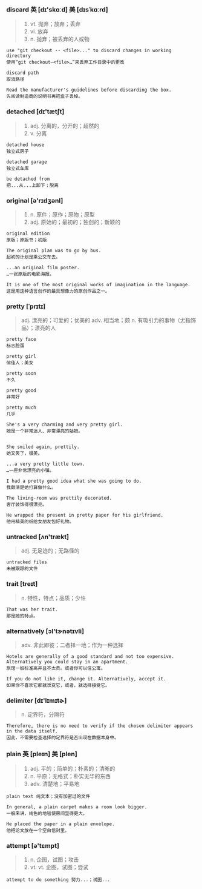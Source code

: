 ### discard 英 [dɪ'skɑːd] 美 [dɪsˈkɑːrd]
> 1. vt. 抛弃；放弃；丢弃
> 2. vi. 放弃
> 3. n. 抛弃；被丢弃的人或物

```
use "git checkout -- <file>..." to discard changes in working directory
使用“git checkout—<file>…”来丢弃工作目录中的更改

discard path 
取消路径

Read the manufacturer's guidelines before discarding the box.
先阅读制造商的说明书再把盒子丢掉。

```

### detached [dɪ'tætʃt]
> 1. adj. 分离的，分开的；超然的
> 2. v. 分离

```
detached house
独立式房子

detached garage
独立式车库

be detached from
把...从...上卸下；脱离
```

### original [ə'rɪdʒənl] 
> 1. n. 原件；原作；原物；原型
> 2. adj. 原始的；最初的；独创的；新颖的

```
original edition
原版；原版书；初版

The original plan was to go by bus.
起初的计划是乘公交车去。

...an original film poster.
…一张原版的电影海报。

It is one of the most original works of imagination in the language.
这是用这种语言创作的最具想像力的原创作品之一。
```

### pretty [ˈprɪtɪ]
> adj. 漂亮的；可爱的；优美的
> adv. 相当地；颇
> n. 有吸引力的事物（尤指饰品）；漂亮的人

```
pretty face
标志脸蛋

pretty girl
俏佳人；美女

pretty soon
不久

pretty good
非常好

pretty much
几乎

She's a very charming and very pretty girl.
她是一个非常迷人、非常漂亮的姑娘。


She smiled again, prettily.
她又笑了，很美。

...a very pretty little town.
…一座非常漂亮的小镇。

I had a pretty good idea what she was going to do.
我颇清楚她打算做什么。

The living-room was prettily decorated.
客厅装饰得很漂亮。

He wrapped the present in pretty paper for his girlfriend.
他用精美的纸给女朋友包好礼物。
```
### untracked [ʌn'trækt]
> adj. 无足迹的；无路径的

```
untracked files
未被跟踪的文件
```

### trait [treɪt]
> n. 特性，特点；品质；少许
```
That was her trait.
那是她的特点。
```

### alternatively [ɔl'tɝnətɪvli]
> adv. 非此即彼；二者择一地；作为一种选择

```
Hotels are generally of a good standard and not too expensive. Alternatively you could stay in an apartment.
旅馆一般标准高并且不太贵。或者你可以住公寓。

If you do not like it, change it. Alternatively, accept it.
如果你不喜欢它那就改变它，或者，就选择接受它。
```

### delimiter [dɪ'lɪmɪtɚ]
> n. 定界符，分隔符

```
Therefore, there is no need to verify if the chosen delimiter appears in the data itself. 
因此，不需要检查选择的定界符是否出现在数据本身中。
```

### plain 英 [pleɪn]  美 [plen] 
> 1. adj. 平的；简单的；朴素的；清晰的
> 2. n. 平原；无格式；朴实无华的东西
> 3. adv. 清楚地；平易地

```
plain text 纯文本；没有加密过的文件

In general, a plain carpet makes a room look bigger.
一般来讲，纯色的地毯使房间显得更大。

He placed the paper in a plain envelope.
他把论文放在一个空白信封里。
```

### attempt  [ə'tɛmpt] 
> 1. n. 企图，试图；攻击
> 2. vt. vt. 企图，试图；尝试
```
attempt to do something 努力...；试图...

```
